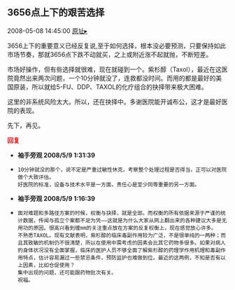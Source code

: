 ## 3656点上下的艰苦选择
2008-05-08 14:45:00
[原址▸](http://www.fxgan.com/chan_time/2008_01_06/1019.htm)


3656上下的重要意义已经反复说,至于如何选择，根本没必要预测，只要保持如此市场节奏，那就3656点下跌不动就买，之上或附近涨不起就抛，不断短差。

市场好操作，但有些选择就很难，现在就碰到一个。紫杉醇（Taxol），最近在这医院竟然出来两次问题，一个10分钟就没了，连救都没时间。而用的都是最好的美国原装，所以就给5-FU、DDP、TAXOL的化疗组合的抉择带来极大困难。

这里的非系统风险太大。所以，还在抉择中。多谢医院能开诚布公，这才是最好医院的表现。

先下，再见。






<font color='red'>**回复**</font>


- **袖手旁观 2008/5/9 1:31:39**
- ```
  10分钟就没的那个，说不定是严重过敏性休克，考察整个处理过程是否得当，正可以对医院做个大致评估。
  好医院的标准，设备与技术水平是一方面，责任心是至少同等重要的另一方面。
  ```
- **袖手旁观 2008/5/9 1:16:39**
- ```
  面对难题和多路径方案的时候，权衡与抉择，就是全部。而权衡的所有依据来源于严谨的统计数据，传闻与孤立个案都不足为凭――这就是为什么大家从网上翻出来的各种建议大多是无用功的原因。很高兴看到缠mm的关注重点放在方案的反复权衡上，现在感觉放心许多。
  不熟悉TAXOL。现有文献表明，紫杉醇的临床毒副作用较为广泛，不是很单纯的一两种；而且其致敏的机制仍不很清楚，所以在使用中需考虑的因素会比其它药物多很多。如果对病人的身体状况没有全面掌握，临床的医护人员不够全面了解紫杉醇的药理学作用机理和毒副作用特点，估计容易漏过一些禁忌条件，预防监护也难做到位。最近的这两例，不知是否有以上因素，比如仓促使用？
  集中出现的问题，还可能跟药物批次有关。
  祝福。
  ```
